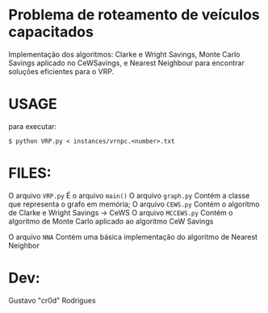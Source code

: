 # Problema de roteamento de veículos capacitados 

Implementação dos algoritmos: Clarke e Wright Savings, Monte Carlo Savings aplicado no CeWSavings, e Nearest Neighbour 
para encontrar soluções eficientes para o VRP. 


# USAGE
para executar:

```
$ python VRP.py < instances/vrnpc.<number>.txt
```
# FILES:

O arquivo ```VRP.py``` É o arquivo ```main()```
O arquivo ```graph.py``` Contém a classe que representa o grafo em memória;
O arquivo ```CEWS.py``` Contém o algoritmo de Clarke e Wright Savings -> CeWS
O arquivo ```MCCEWS.py``` Contém o algoritmo de Monte Carlo aplicado ao algoritmo CeW Savings

O arquivo ```NNA``` Contém uma básica implementação do algoritmo de Nearest Neighbor

# Dev: 
Gustavo "cr0d" Rodrigues
